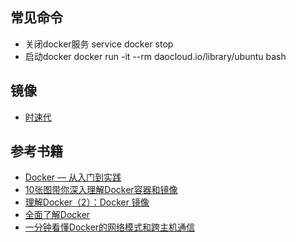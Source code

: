 ## 常见命令
* 关闭docker服务 service docker stop
* 启动docker docker run -it --rm daocloud.io/library/ubuntu bash

## 镜像
* [时速代](https://hub.tenxcloud.com/)

## 参考书籍
* [Docker — 从入门到实践](https://www.gitbook.com/book/yeasy/docker_practice/details)
* [10张图带你深入理解Docker容器和镜像](http://dockone.io/article/783)
* [理解Docker（2）：Docker 镜像](http://www.cnblogs.com/sammyliu/p/5877964.html)
* [全面了解Docker](https://github.com/moxingwang/Docker-introduce)
* [一分钟看懂Docker的网络模式和跨主机通信](http://www.cnblogs.com/yy-cxd/p/6553624.html)
